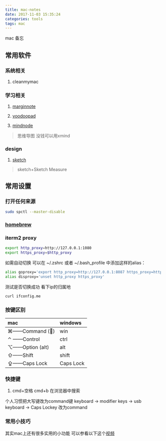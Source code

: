 ```yaml
---
title: mac-notes
date: 2017-11-03 15:35:24
categories: tools
tags: mac
---
```

mac 备忘
<!--more-->

## 常用软件

### 系统相关

1. cleanmymac

### 学习相关

1. [marginnote](https://marginnote.com/?lang=zh-hans)

2. [voodoopad](https://www.primatelabs.com/)

3. [mindnode](https://mindnode.com/)

>思维导图 没钱可以用xmind

### design

1. [sketch](https://www.sketchapp.com/)

> sketch+Sketch Measure

## 常用设置

### 打开任何来源

```bash
sudo spctl --master-disable
```

### [homebrew](https://brew.sh/)

### iterm2 proxy

```bash
export http_proxy=http://127.0.0.1:1080
export https_proxy=$http_proxy
```

如需自动切换
可以在 ~/.zshrc 或者 ~/.bash_profile 中添加这样的alias：

```bash
alias goproxy='export http_proxy=http://127.0.0.1:8087 https_proxy=http://127.0.0.1:8087'
alias disproxy='unset http_proxy https_proxy'
```

测试是否切换成功 看下ip的归属地

```bash
curl ifconfig.me
```

### 按键区别

| mac             | windows   |
|:----------------|:----------|
| ⌘——Command ()  | win       |
| ⌃ ——Control     | ctrl      |
| ⌥——Option (alt) | alt       |
| ⇧——Shift        | shift     |
| ⇪——Caps Lock    | Caps Lock |

### 快捷键

1. cmd+空格 cmd+b 在浏览器中搜索

个人习惯把大写键改为command键
keyboard -> modifier keys -> usb keyboard -> Caps Lockey 改为command

### 常用小技巧

其实mac上还有很多实用的小功能 可以参看以下这个[视频](https://www.bilibili.com/video/av23430954)
